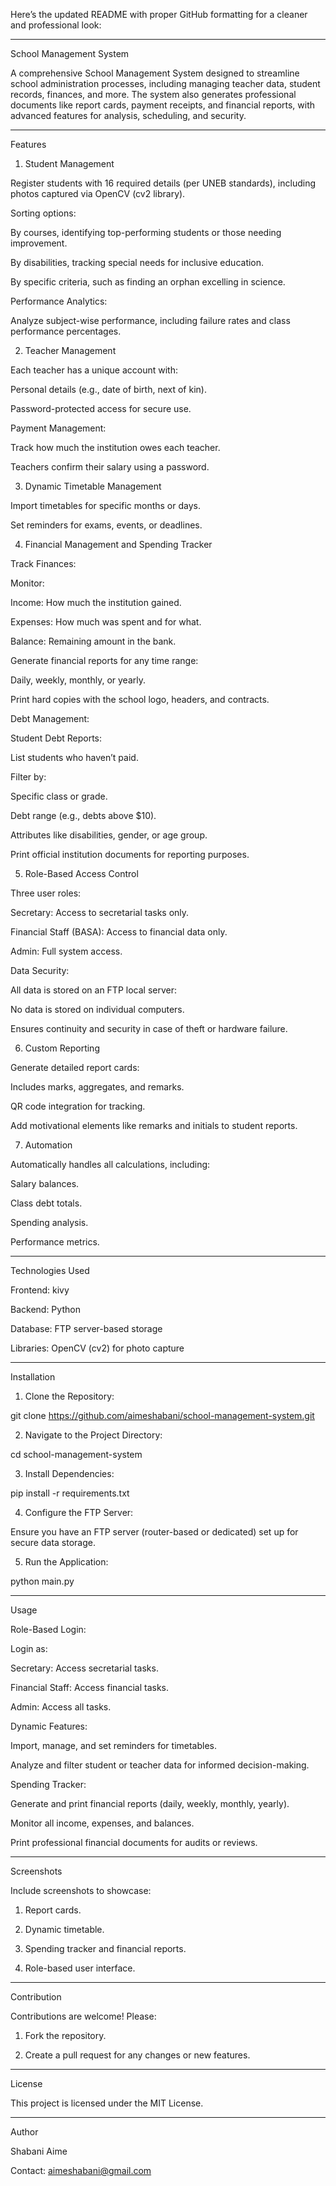 Here’s the updated README with proper GitHub formatting for a cleaner and professional look:


---

School Management System

A comprehensive School Management System designed to streamline school administration processes, including managing teacher data, student records, finances, and more. The system also generates professional documents like report cards, payment receipts, and financial reports, with advanced features for analysis, scheduling, and security.


---

Features

1. Student Management

Register students with 16 required details (per UNEB standards), including photos captured via OpenCV (cv2 library).

Sorting options:

By courses, identifying top-performing students or those needing improvement.

By disabilities, tracking special needs for inclusive education.

By specific criteria, such as finding an orphan excelling in science.


Performance Analytics:

Analyze subject-wise performance, including failure rates and class performance percentages.



2. Teacher Management

Each teacher has a unique account with:

Personal details (e.g., date of birth, next of kin).

Password-protected access for secure use.


Payment Management:

Track how much the institution owes each teacher.

Teachers confirm their salary using a password.



3. Dynamic Timetable Management

Import timetables for specific months or days.

Set reminders for exams, events, or deadlines.


4. Financial Management and Spending Tracker

Track Finances:

Monitor:

Income: How much the institution gained.

Expenses: How much was spent and for what.

Balance: Remaining amount in the bank.


Generate financial reports for any time range:

Daily, weekly, monthly, or yearly.

Print hard copies with the school logo, headers, and contracts.



Debt Management:

Student Debt Reports:

List students who haven’t paid.

Filter by:

Specific class or grade.

Debt range (e.g., debts above $10).

Attributes like disabilities, gender, or age group.


Print official institution documents for reporting purposes.



5. Role-Based Access Control

Three user roles:

Secretary: Access to secretarial tasks only.

Financial Staff (BASA): Access to financial data only.

Admin: Full system access.


Data Security:

All data is stored on an FTP local server:

No data is stored on individual computers.

Ensures continuity and security in case of theft or hardware failure.




6. Custom Reporting

Generate detailed report cards:

Includes marks, aggregates, and remarks.

QR code integration for tracking.


Add motivational elements like remarks and initials to student reports.


7. Automation

Automatically handles all calculations, including:

Salary balances.

Class debt totals.

Spending analysis.

Performance metrics.




---

Technologies Used

Frontend: kivy

Backend: Python

Database: FTP server-based storage

Libraries: OpenCV (cv2) for photo capture



---

Installation

1. Clone the Repository:

git clone https://github.com/aimeshabani/school-management-system.git


2. Navigate to the Project Directory:

cd school-management-system


3. Install Dependencies:

pip install -r requirements.txt


4. Configure the FTP Server:

Ensure you have an FTP server (router-based or dedicated) set up for secure data storage.



5. Run the Application:

python main.py




---

Usage

Role-Based Login:

Login as:

Secretary: Access secretarial tasks.

Financial Staff: Access financial tasks.

Admin: Access all tasks.



Dynamic Features:

Import, manage, and set reminders for timetables.

Analyze and filter student or teacher data for informed decision-making.


Spending Tracker:

Generate and print financial reports (daily, weekly, monthly, yearly).

Monitor all income, expenses, and balances.

Print professional financial documents for audits or reviews.



---

Screenshots

Include screenshots to showcase:

1. Report cards.


2. Dynamic timetable.


3. Spending tracker and financial reports.


4. Role-based user interface.




---

Contribution

Contributions are welcome! Please:

1. Fork the repository.


2. Create a pull request for any changes or new features.




---

License

This project is licensed under the MIT License.


---

Author

Shabani Aime

Contact: aimeshabani@gmail.com




